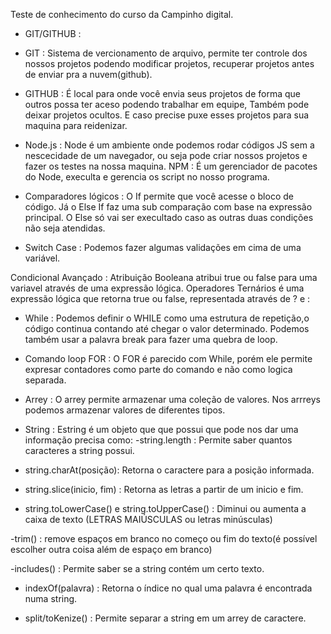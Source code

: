 Teste de conhecimento do curso da Campinho digital.

* GIT/GITHUB : 
- GIT : Sistema de vercionamento de arquivo, permite ter controle dos nossos projetos podendo modificar projetos, recuperar projetos antes de enviar pra a nuvem(github).

* GITHUB : É  local para onde você envia seus projetos de forma que outros possa ter aceso podendo trabalhar em equipe, Também pode deixar projetos ocultos. E caso precise puxe esses projetos para sua maquina para reidenizar.

* Node.js : Node é um ambiente onde podemos rodar códigos JS sem a nescecidade de um navegador, ou seja pode criar nossos projetos e fazer os testes na nossa maquina.
NPM : É um gerenciador de pacotes do Node, execulta e gerencia os script no nosso programa.

* Comparadores lógicos : 
O If permite que você acesse o bloco de código.
Já o Else If faz uma sub comparação com base na expressão principal.
O Else só vai ser execultado caso as outras duas condições não seja atendidas.

* Switch Case : Podemos fazer algumas validações em cima de uma variável.

Condicional Avançado :
Atribuição Booleana atribui true ou false para uma variavel através de uma expressão lógica.
Operadores Ternários é uma expressão lógica que retorna true ou false, representada através de ? e :

* While : Podemos definir o WHILE como uma estrutura de repetição,o código continua contando até chegar o valor determinado.
Podemos também usar a palavra break para fazer uma quebra de loop.

* Comando loop FOR : O FOR é parecido com While, porém ele permite expresar contadores como parte do comando e não como logica separada.

* Arrey : O arrey permite armazenar uma coleção de valores. Nos arrreys podemos armazenar valores de diferentes tipos.

* String : Estring é um objeto que que possui que pode nos dar uma informação precisa como: 
-string.length : Permite saber quantos caracteres a string possui.

- string.charAt(posição): Retorna o caractere para a posição informada.

- string.slice(inicio, fim) : Retorna as letras a partir de um inicio e fim.

- string.toLowerCase() e string.toUpperCase() :  Diminui ou aumenta a caixa de texto (LETRAS MAIÚSCULAS ou letras minúsculas)

-trim() : remove espaços em branco no começo ou fim do texto(é possível escolher outra coisa além de espaço em branco)

-includes() : Permite saber se a string contém um certo texto.

- indexOf(palavra) : Retorna o índice no qual uma palavra é encontrada numa string.

- split/toKenize() : Permite separar a string em um arrey de caractere.
